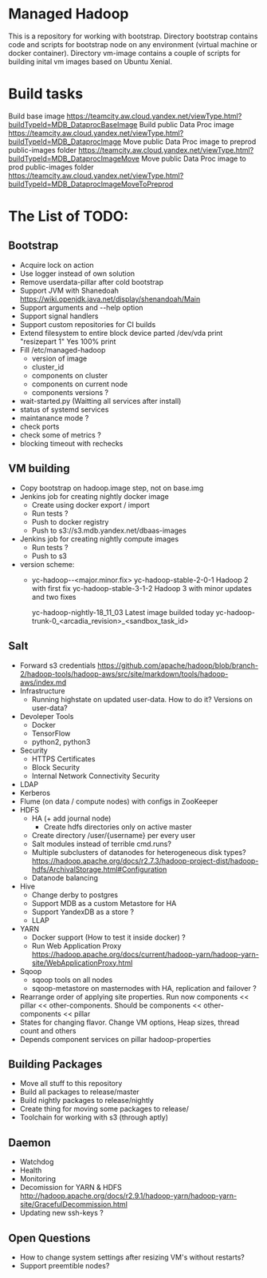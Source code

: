 # Managed Hadoop
This is a repository for working with bootstrap.
Directory bootstrap contains code and scripts for bootstrap node on any environment (virtual machine or docker container).
Directory vm-image contains a couple of scripts for building inital vm images based on Ubuntu Xenial.

# Build tasks
Build base image
https://teamcity.aw.cloud.yandex.net/viewType.html?buildTypeId=MDB_DataprocBaseImage
Build public Data Proc image
https://teamcity.aw.cloud.yandex.net/viewType.html?buildTypeId=MDB_DataprocImage
Move public Data Proc image to preprod public-images folder
https://teamcity.aw.cloud.yandex.net/viewType.html?buildTypeId=MDB_DataprocImageMove
Move public Data Proc image to prod public-images folder
https://teamcity.aw.cloud.yandex.net/viewType.html?buildTypeId=MDB_DataprocImageMoveToPreprod

# The List of TODO:
## Bootstrap
* Acquire lock on action
* Use logger instead of own solution
* Remove userdata-pillar after cold bootstrap
* Support JVM with Shanedoah https://wiki.openjdk.java.net/display/shenandoah/Main
* Support arguments and --help option
* Support signal handlers
* Support custom repositories for CI builds
* Extend filesystem to entire block device
  parted /dev/vda print "resizepart 1" Yes 100% print
* Fill /etc/managed-hadoop
  * version of image
  * cluster_id
  * components on cluster
  * components on current node
  * components versions ?
* wait-started.py (Waitting all services after install)
 * status of systemd services
 * maintanance mode ?
 * check ports
 * check some of metrics ?
 * blocking timeout with rechecks

## VM building
* Copy bootstrap on hadoop.image step, not on base.img
* Jenkins job for creating nightly docker image
  * Create using docker export / import
  * Run tests ?
  * Push to docker registry
  * Push to s3://s3.mdb.yandex.net/dbaas-images
* Jenkins job for creating nightly compute images
  * Run tests ?
  * Push to s3
* version scheme:
  * yc-hadoop-<branch>-<major.minor.fix>
    yc-hadoop-stable-2-0-1 Hadoop 2 with first fix
    yc-hadoop-stable-3-1-2 Hadoop 3 with minor updates and two fixes

    yc-hadoop-nightly-18_11_03 Latest image builded today
    yc-hadoop-trunk-0_<arcadia_revision>_<sandbox_task_id>

## Salt
* Forward s3 credentials https://github.com/apache/hadoop/blob/branch-2/hadoop-tools/hadoop-aws/src/site/markdown/tools/hadoop-aws/index.md
* Infrastructure
  * Running highstate on updated user-data. How to do it? Versions on user-data?
* Devoleper Tools
  * Docker
  * TensorFlow
  * python2, python3
* Security
  * HTTPS Certificates
  * Block Security
  * Internal Network Connectivity Security
* LDAP
* Kerberos
* Flume (on data / compute nodes) with configs in ZooKeeper
* HDFS
  * HA (+ add journal node)
    * Create hdfs directories only on active master
  * Create directory /user/{username} per every user
  * Salt modules instead of terrible cmd.runs?
  * Multiple subclusters of datanodes for heterogeneous disk types? https://hadoop.apache.org/docs/r2.7.3/hadoop-project-dist/hadoop-hdfs/ArchivalStorage.html#Configuration
  * Datanode balancing
* Hive
  * Change derby to postgres
  * Support MDB as a custom Metastore for HA
  * Support YandexDB as a store ?
  * LLAP
* YARN
  * Docker support (How to test it inside docker) ?
  * Run Web Application Proxy https://hadoop.apache.org/docs/current/hadoop-yarn/hadoop-yarn-site/WebApplicationProxy.html
* Sqoop
  * sqoop tools on all nodes
  * sqoop-metastore on masternodes with HA, replication and failover ?
* Rearrange order of applying site properties. Run now components << pillar << other-components.
  Should be components << other-components << pillar
* States for changing flavor. Change VM options, Heap sizes, thread count and others
* Depends component services on pillar hadoop-properties

## Building Packages
* Move all stuff to this repository
* Build all packages to release/master
* Build nightly packages to release/nightly
* Create thing for moving some packages to release/<version>
* Toolchain for working with s3 (through aptly)

## Daemon
* Watchdog
* Health
* Monitoring
* Decomission for YARN & HDFS http://hadoop.apache.org/docs/r2.9.1/hadoop-yarn/hadoop-yarn-site/GracefulDecommission.html
* Updating new ssh-keys ?

## Open Questions
* How to change system settings after resizing VM's without restarts?
* Support preemtible nodes?
